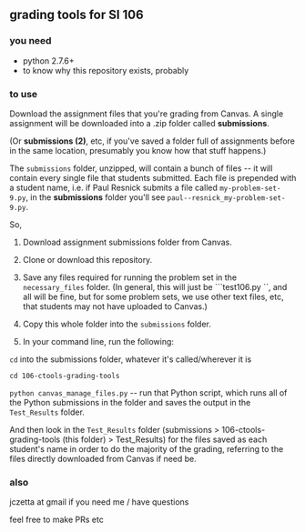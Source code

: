 ## grading tools for SI 106

### you need
- python 2.7.6+
- to know why this repository exists, probably

### to use

Download the assignment files that you're grading from Canvas. A single assignment will be downloaded into a .zip folder called **submissions**. 

(Or **submissions (2)**, etc, if you've saved a folder full of assignments before in the same location, presumably you know how that stuff happens.) 

The ``` submissions ``` folder, unzipped, will contain a bunch of files -- it will contain every single file that students submitted. Each file is prepended with a student name, i.e. if Paul Resnick submits a file called ``` my-problem-set-9.py ```, in the **submissions** folder you'll see ```paul--resnick_my-problem-set-9.py```.

So,

1. Download assignment submissions folder from Canvas.

2. Clone or download this repository. 

3. Save any files required for running the problem set in the ``` necessary_files ``` folder. (In general, this will just be ```test106.py ``, and all will be fine, but for some problem sets, we use other text files, etc, that students may not have uploaded to Canvas.)

4. Copy this whole folder into the ``` submissions ``` folder. 

5. In your command line, run the following:

``` cd ``` into the submissions folder, whatever it's called/wherever it is

``` cd 106-ctools-grading-tools ```

``` python canvas_manage_files.py ``` -- run that Python script, which runs all of the Python submissions in the folder and saves the output in the ``` Test_Results ``` folder.

And then look in the ``` Test_Results ``` folder (submissions > 106-ctools-grading-tools (this folder) > Test_Results) for the files saved as each student's name in order to do the majority of the grading, referring to the files directly downloaded from Canvas if need be.

### also

jczetta at gmail if you need me / have questions

feel free to make PRs etc




